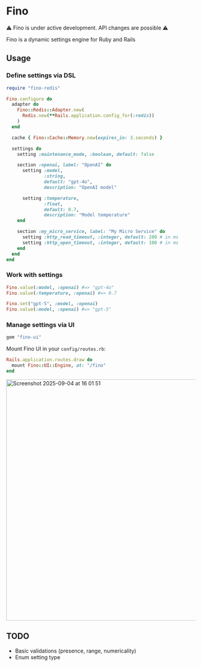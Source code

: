 # Fino

⚠️ Fino is under active development. API changes are possible ⚠️

Fino is a dynamic settings engine for Ruby and Rails

## Usage

### Define settings via DSL

```ruby
require "fino-redis"

Fino.configure do
  adapter do
    Fino::Redis::Adapter.new(
      Redis.new(**Rails.application.config_for(:redis))
    )
  end

  cache { Fino::Cache::Memory.new(expires_in: 3.seconds) }

  settings do
    setting :maintenance_mode, :boolean, default: false

    section :openai, label: "OpenAI" do
      setting :model,
              :string,
              default: "gpt-4o",
              description: "OpenAI model"

      setting :temperature,
              :float,
              default: 0.7,
              description: "Model temperature"
    end

    section :my_micro_service, label: "My Micro Service" do
      setting :http_read_timeout, :integer, default: 200 # in ms
      setting :http_open_timeout, :integer, default: 100 # in ms
    end
  end
end
```

### Work with settings

```ruby
Fino.value(:model, :openai) #=> "gpt-4o"
Fino.value(:temperature, :openai) #=> 0.7

Fino.set("gpt-5", :model, :openai)
Fino.value(:model, :openai) #=> "gpt-5"
```

### Manage settings via UI

```ruby
gem "fino-ui"
```

Mount Fino UI in your `config/routes.rb`:

```ruby
Rails.application.routes.draw do
  mount Fino::UI::Engine, at: "/fino"
end
```

<img width="1229" height="641" alt="Screenshot 2025-09-04 at 16 01 51" src="https://github.com/user-attachments/assets/646df84c-c25b-4890-9637-c481e18c9bd4" />

## TODO

- Basic validations (presence, range, numericality)
- Enum setting type
